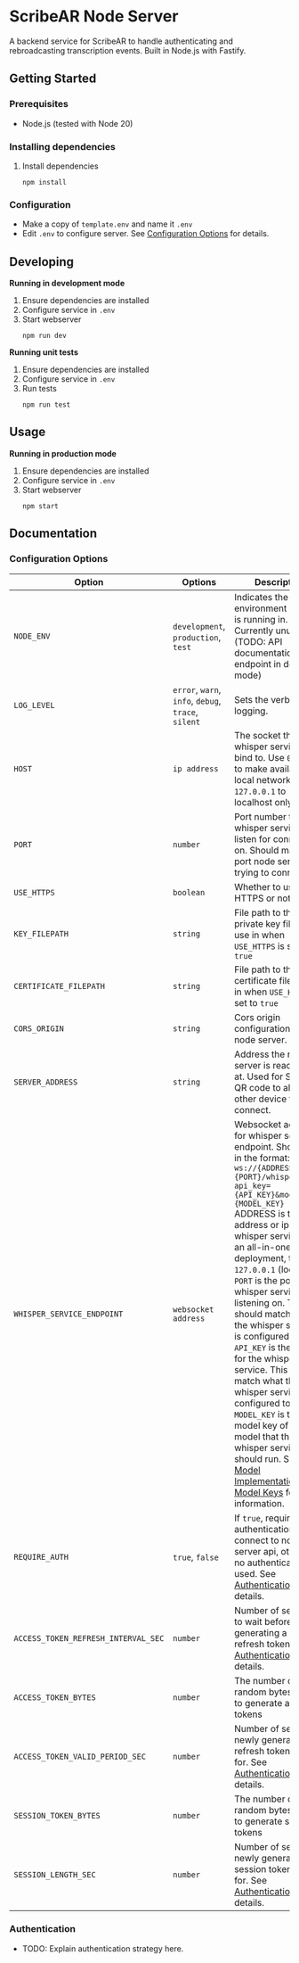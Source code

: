 # ScribeAR Node Server

A backend service for ScribeAR to handle authenticating and rebroadcasting transcription events. Built in Node.js with Fastify. 

## Getting Started

### Prerequisites

* Node.js (tested with Node 20)

### Installing dependencies

1. Install dependencies
      ```
      npm install
      ```

### Configuration

* Make a copy of `template.env` and name it `.env`
* Edit `.env` to configure server. See [Configuration Options](#configuration-options) for details.

## Developing

**Running in development mode**

1. Ensure dependencies are installed
2. Configure service in `.env`
3. Start webserver
    ```
    npm run dev
    ```

**Running unit tests**

1. Ensure dependencies are installed
2. Configure service in `.env`
3. Run tests
    ```
    npm run test
    ```

## Usage

**Running in production mode**

1. Ensure dependencies are installed
2. Configure service in `.env`
3. Start webserver
    ```
    npm start
    ```

## Documentation

### Configuration Options

| Option | Options | Description |
| - | - | - |
| `NODE_ENV` | `development`, `production`, `test` | Indicates the environment service is running in. Currently unused. (TODO: API documentation endpoint in dev mode) |
| `LOG_LEVEL` | `error`, `warn`, `info`, `debug`, `trace`, `silent` | Sets the verbosity of logging. |
| `HOST` | `ip address` | The socket the whisper service will bind to. Use `0.0.0.0` to make available to local network, `127.0.0.1` to localhost only. |
| `PORT` | `number` | Port number that whisper service will listen for connections on. Should match the port node server is trying to connect to. |
| `USE_HTTPS` | `boolean` | Whether to use HTTPS or not |
| `KEY_FILEPATH` | `string` | File path to the private key file for use in when `USE_HTTPS` is set to `true` |
| `CERTIFICATE_FILEPATH` | `string` | File path to the certificate file for use in when `USE_HTTPS` is set to `true` |
| `CORS_ORIGIN` | `string` | Cors origin configuration for node server. |
| `SERVER_ADDRESS` | `string` | Address the node server is reachable at. Used for ScribeAR QR code to allow other device to connect. |
| `WHISPER_SERVICE_ENDPOINT` | `websocket address` | Websocket address for whisper service endpoint. Should be in the format: <br> `ws://{ADDRESS}:{PORT}/whisper?api_key={API_KEY}&model_key={MODEL_KEY}` <br> ADDRESS is the address or ip of the whisper service. For an all-in-one deployment, this is `127.0.0.1` (localhost). <br> `PORT` is the port the whisper service is listening on. This should match what the whisper service is configured to use. <br> `API_KEY` is the api key for the whisper service. This should match what the whisper service is configured to use. <br> `MODEL_KEY` is the model key of the model that the whisper service should run. See [Model Implementations and Model Keys](../whisper-service/README.md#model-implementations-and-model-keys) for more information. |
| `REQUIRE_AUTH` | `true`, `false` | If `true`, requires authentication to connect to node server api, otherwise no authentication is used. See [Authentication](#authentication) for details. |
| `ACCESS_TOKEN_REFRESH_INTERVAL_SEC` | `number` | Number of seconds to wait before generating a new refresh token. See [Authentication](#authentication) for details. |
| `ACCESS_TOKEN_BYTES` | `number` | The number of random bytes used to generate access tokens |
| `ACCESS_TOKEN_VALID_PERIOD_SEC` | `number` | Number of seconds a newly generated refresh token is valid for. See [Authentication](#authentication) for details. |
| `SESSION_TOKEN_BYTES` | `number` | The number of random bytes used to generate session tokens |
| `SESSION_LENGTH_SEC` | `number` | Number of seconds a newly generated session token is valid for. See [Authentication](#authentication) for details. |

### Authentication

* TODO: Explain authentication strategy here.